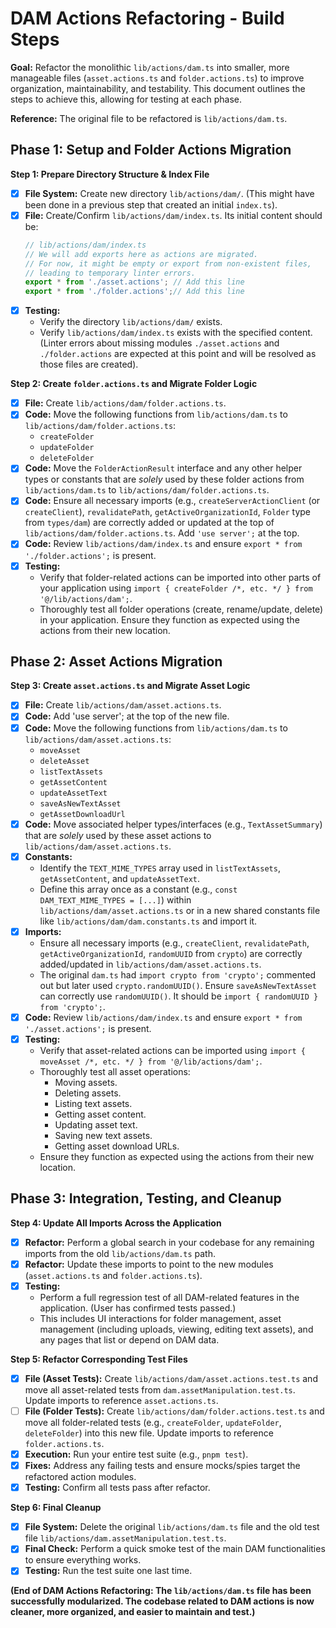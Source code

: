 # DAM Actions Refactoring - Build Steps

**Goal:** Refactor the monolithic `lib/actions/dam.ts` into smaller, more manageable files (`asset.actions.ts` and `folder.actions.ts`) to improve organization, maintainability, and testability. This document outlines the steps to achieve this, allowing for testing at each phase.

**Reference:** The original file to be refactored is `lib/actions/dam.ts`.

## Phase 1: Setup and Folder Actions Migration

**Step 1: Prepare Directory Structure & Index File**
*   [x] **File System:** Create new directory `lib/actions/dam/`. (This might have been done in a previous step that created an initial `index.ts`).
*   [x] **File:** Create/Confirm `lib/actions/dam/index.ts`. Its initial content should be:
    ```typescript
    // lib/actions/dam/index.ts
    // We will add exports here as actions are migrated.
    // For now, it might be empty or export from non-existent files,
    // leading to temporary linter errors.
    export * from './asset.actions'; // Add this line
    export * from './folder.actions';// Add this line
    ```
*   [x] **Testing:**
    *   Verify the directory `lib/actions/dam/` exists.
    *   Verify `lib/actions/dam/index.ts` exists with the specified content. (Linter errors about missing modules `./asset.actions` and `./folder.actions` are expected at this point and will be resolved as those files are created).

**Step 2: Create `folder.actions.ts` and Migrate Folder Logic**
*   [x] **File:** Create `lib/actions/dam/folder.actions.ts`.
*   [x] **Code:** Move the following functions from `lib/actions/dam.ts` to `lib/actions/dam/folder.actions.ts`:
    *   `createFolder`
    *   `updateFolder`
    *   `deleteFolder`
*   [x] **Code:** Move the `FolderActionResult` interface and any other helper types or constants that are *solely* used by these folder actions from `lib/actions/dam.ts` to `lib/actions/dam/folder.actions.ts`.
*   [x] **Code:** Ensure all necessary imports (e.g., `createServerActionClient` (or `createClient`), `revalidatePath`, `getActiveOrganizationId`, `Folder` type from `types/dam`) are correctly added or updated at the top of `lib/actions/dam/folder.actions.ts`. Add `'use server';` at the top.
*   [x] **Code:** Review `lib/actions/dam/index.ts` and ensure `export * from './folder.actions';` is present.
*   [x] **Testing:**
    *   Verify that folder-related actions can be imported into other parts of your application using `import { createFolder /*, etc. */ } from '@/lib/actions/dam';`.
    *   Thoroughly test all folder operations (create, rename/update, delete) in your application. Ensure they function as expected using the actions from their new location.

## Phase 2: Asset Actions Migration

**Step 3: Create `asset.actions.ts` and Migrate Asset Logic**
*   [x] **File:** Create `lib/actions/dam/asset.actions.ts`.
*   [x] **Code:** Add 'use server'; at the top of the new file.
*   [x] **Code:** Move the following functions from `lib/actions/dam.ts` to `lib/actions/dam/asset.actions.ts`:
    *   `moveAsset`
    *   `deleteAsset`
    *   `listTextAssets`
    *   `getAssetContent`
    *   `updateAssetText`
    *   `saveAsNewTextAsset`
    *   `getAssetDownloadUrl`
*   [x] **Code:** Move associated helper types/interfaces (e.g., `TextAssetSummary`) that are *solely* used by these asset actions to `lib/actions/dam/asset.actions.ts`.
*   [x] **Constants:**
    *   Identify the `TEXT_MIME_TYPES` array used in `listTextAssets`, `getAssetContent`, and `updateAssetText`.
    *   Define this array once as a constant (e.g., `const DAM_TEXT_MIME_TYPES = [...]`) within `lib/actions/dam/asset.actions.ts` or in a new shared constants file like `lib/actions/dam/dam.constants.ts` and import it.
*   [x] **Imports:**
    *   Ensure all necessary imports (e.g., `createClient`, `revalidatePath`, `getActiveOrganizationId`, `randomUUID` from `crypto`) are correctly added/updated in `lib/actions/dam/asset.actions.ts`.
    *   The original `dam.ts` had `import crypto from 'crypto';` commented out but later used `crypto.randomUUID()`. Ensure `saveAsNewTextAsset` can correctly use `randomUUID()`. It should be `import { randomUUID } from 'crypto';`.
*   [x] **Code:** Review `lib/actions/dam/index.ts` and ensure `export * from './asset.actions';` is present.
*   [x] **Testing:**
    *   Verify that asset-related actions can be imported using `import { moveAsset /*, etc. */ } from '@/lib/actions/dam';`.
    *   Thoroughly test all asset operations:
        *   Moving assets.
        *   Deleting assets.
        *   Listing text assets.
        *   Getting asset content.
        *   Updating asset text.
        *   Saving new text assets.
        *   Getting asset download URLs.
    *   Ensure they function as expected using the actions from their new location.

## Phase 3: Integration, Testing, and Cleanup

**Step 4: Update All Imports Across the Application**
*   [x] **Refactor:** Perform a global search in your codebase for any remaining imports from the old `lib/actions/dam.ts` path.
*   [x] **Refactor:** Update these imports to point to the new modules (`asset.actions.ts` and `folder.actions.ts`).
*   [x] **Testing:**
    *   Perform a full regression test of all DAM-related features in the application. (User has confirmed tests passed.)
    *   This includes UI interactions for folder management, asset management (including uploads, viewing, editing text assets), and any pages that list or depend on DAM data.

**Step 5: Refactor Corresponding Test Files**
*   [x] **File (Asset Tests):** Create `lib/actions/dam/asset.actions.test.ts` and move all asset-related tests from `dam.assetManipulation.test.ts`. Update imports to reference `asset.actions.ts`.
*   [ ] **File (Folder Tests):** Create `lib/actions/dam/folder.actions.test.ts` and move all folder-related tests (e.g., `createFolder`, `updateFolder`, `deleteFolder`) into this new file. Update imports to reference `folder.actions.ts`.
*   [x] **Execution:** Run your entire test suite (e.g., `pnpm test`).
*   [x] **Fixes:** Address any failing tests and ensure mocks/spies target the refactored action modules.
*   [x] **Testing:** Confirm all tests pass after refactor.

**Step 6: Final Cleanup**
*   [x] **File System:** Delete the original `lib/actions/dam.ts` file and the old test file `lib/actions/dam.assetManipulation.test.ts`.
*   [x] **Final Check:** Perform a quick smoke test of the main DAM functionalities to ensure everything works.
*   [x] **Testing:** Run the test suite one last time.

**(End of DAM Actions Refactoring: The `lib/actions/dam.ts` file has been successfully modularized. The codebase related to DAM actions is now cleaner, more organized, and easier to maintain and test.)** 